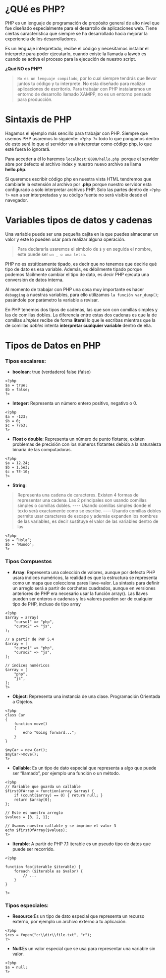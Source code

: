 # ¿QUé es PHP?
PHP es un lenguaje de programación de propósito general de alto nivel que fue diseñado especialmente para el desarrollo de aplicaciones web. Tiene ciertas característica que 
siempre se ha desarrollado hacia mejorar la experiencia de los desarrolladores.

Es un lenguaje interpretado, recibe el código y necesitamos instalar el interprete para poder ejecutarlo, cuando existe la llamada a laweb es cuando se activa el proceso para 
la ejecución de nuestro script.

**¿Qué NO es PHP?**

> ``No es un lenguaje compilado``, por lo cual siempre tendrás que llevar juntos tu código y tu interprete.
> No esta diseñado para realizar aplicaciones de escritorio.
Para trabajar con PHP instalaremos un entorno de desarrollo llamado XAMPP, no es un entorno pensado para producción.

# Sintaxis de PHP
Hagamos el ejemplo más sencillo para trabajar con PHP. Siempre que usemos PHP usaremos lo siguiente: ``<?php ?>`` todo lo que pongamos dentro de esto será lo que el servidor va a interpretar como código php, lo que esté fuera lo ignorará.

Para acceder a él lo haremos ``localhost:8080/hello.php ``porque el servidor abre por defecto el archivo index y nuestro nuevo archivo se llama **hello.php**.

Si queremos escribir código php en nuestra vista HTML tendremos que cambiarle la extensión al archivo por **.php** porque nuestro servidor esta configurado a solo interpretar archivos PHP. Solo las partes dentro de ``<?php ?>`` van a ser interpretadas y su código fuente no será visible desde el navegador.

# Variables tipos de datos y cadenas
Una variable puede ser una pequeña cajita en la que puedes almacenar un valor y este lo pueden usar para realizar alguna operación.

> Para declararla usaremos el símbolo de ``$`` y en seguida el nombre, este puede ser ``un _ o una letra``.

PHP no es estáticamente tipado, es decir que no tenemos que decirle qué tipo de dato es esa variable. Además, es débilmente tipado porque podemos fácilmente cambiar el tipo de dato, es decir PHP ejecuta una conversión de datos interna.

Al momento de trabajar con PHP una cosa muy importante es hacer ``debugging`` a nuestras variables, para ello utilizamos ``la función var_dump()``; pasándole por parámetro la variable a revisar.

En PHP tenemos dos tipos de cadenas, las que son con comillas simples y las de comillas dobles. La diferencia entre estas dos cadenas es que la de comillas *simples* recibe de forma **literal** lo que le escribas mientras que la de comillas *dobles* intenta **interpretar cualquier variable** dentro de ella.

# Tipos de Datos en PHP

### Tipos escalares:

+ **boolean**:  true (verdadero) false (falso)
~~~
<?php
$a = true; 
$b = false; 
?>
~~~ 

+ **Integer**: Representa un número entero positivo, negativo o 0.
~~~
<?php
$a = -123;
$b = 0;
$c = 7763;
?>
~~~

+ **Float o double**: Representa un número de punto flotante, existen problemas de precisión con los números flotantes debido a la naturaleza binaria de las computadoras.
~~~
<?php
$a = 12.24; 
$b = 1.5e3; 
$c = 7E-10;
?> 
~~~

+ **String**: 
> Representa una cadena de caracteres.
> Existen 4 formas de representar una cadena. Las 2 principales son usando comillas simples o comillas dobles.
>---- Usando comillas simples donde el texto será exactamente como se escribe.
>---- Usando comillas dobles permite usar caracteres de escape y además expanden los nombres de las variables, es decir sustituye el valor de las variables dentro de las
~~~
<?php
$a = ”Hola”; 
$b = ‘Mundo’; 
?>
~~~

### Tipos Compuestos

+ **Array**: Representa una colección de valores, aunque por defecto PHP usara índices numéricos, la realidad es que la estructura se representa como un mapa que colecciona pares llave-valor. La sintaxis para definir un arreglo será a partir de corchetes cuadrados, aunque en versiones anteriores de PHP era necesario usar la función array(). Las llaves pueden ser enteros o cadenas y los valores pueden ser de cualquier tipo de PHP, incluso de tipo array
~~~
<?php
$array = array(
    "curso1" => "php",
    "curso2" => "js",
);

// a partir de PHP 5.4
$array = [
    "curso1" => "php",
    "curso2" => "js",
];

// índices numéricos
$array = [
    "php",
    "js",
];
?>
~~~

+ **Object**: Representa una instancia de una clase. Programación Orientada a Objetos.
~~~
<?php
class Car
{
    function move()
    {
        echo "Going forward..."; 
    }
}

$myCar = new Car();
$myCar->move();
?>
~~~

+ **Callable**: Es un tipo de dato especial que representa a algo que puede ser “llamado”, por ejemplo una función o un método.
~~~
<?php
// Variable que guarda un callable
$firstOfArray = function(array $array) {
    if (count($array) == 0) { return null; }
    return $array[0];
};

// Este es nuestro arreglo
$values = [3, 2, 1];

// Usamos nuestro callable y se imprime el valor 3
echo $firstOfArray($values);
?>
~~~

+ **Iterable**: A partir de PHP 7.1 iterable es un pseudo tipo de datos que puede ser recorrido.
~~~
<?php

function foo(iterable $iterable) {
    foreach ($iterable as $valor) {
        // ...
    } 
}

?>
~~~

### Tipos especiales:
+ **Resource**:Es un tipo de dato especial que representa un recurso externo, por ejemplo un archivo externo a tu aplicación.
~~~
<?php
$res = fopen("c:\\dir\\file.txt", "r");
?>
~~~

+ **Null**:Es un valor especial que se usa para representar una variable sin valor.
~~~
<?php
$a = null; 
?>
~~~